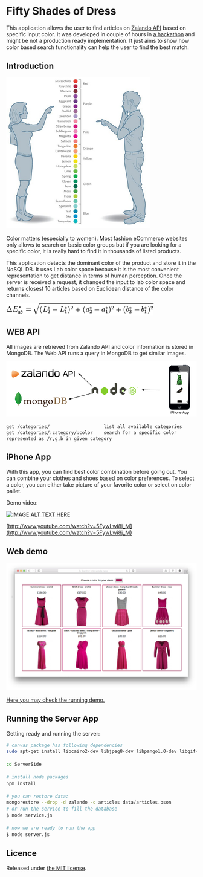 # Fifty Shades of Dress

This application allows the user to find articles on [Zalando API](https://api.zalando.com/) based on specific
input color. It was developed in couple of hours in [a hackathon](http://www.gruenderzentrum.rwth-aachen.de/2015/03/16/hackathon-spring-2015/)
and might be not a production ready implementation. It just aims to show how color based search functionality
can help the user to find the best match.

## Introduction

![men vs women color](docs/images/colorman.png)

Color matters (especially to women). Most fashion eCommerce websites only allows to search on basic color groups but
if you are looking for a specific color, it is really hard to find it in thousands of listed products.

This application detects the dominant color of the product and store it in the NoSQL DB. It uses Lab color space because
it is the most convenient representation to get distance in terms of human perception. Once the server is received a request,
it changed the input to lab color space and returns closest 10 articles based on Euclidean distance of the color channels.

![CIE76](docs/images/CIE76.png)

## WEB API

All images are retrieved from Zalando API and color information is stored in MongoDB. The Web API runs a query in MongoDB
to get similar images.


![architecture](docs/images/architecture.png)

```
get /categories/                    list all available categories
get /categories/:category/:color    search for a specific color represented as /r,g,b in given category
```

## iPhone App

With this app, you can find best color combination before going out. You can combine your clothes and shoes based on
color preferences. To select a color, you can either take picture of your favorite color or select on color pallet.

Demo video:

[![IMAGE ALT TEXT HERE](http://img.youtube.com/vi/5FywLwi8j_M/0.jpg)](http://www.youtube.com/watch?v=5FywLwi8j_M)

[http://www.youtube.com/watch?v=5FywLwi8j_M](http://www.youtube.com/watch?v=5FywLwi8j_M)

## Web demo
![screen shot](docs/images/screenshot.png)

[Here you may check the running demo.](http://5.101.97.25:3000/)

## Running the Server App

Getting ready and running the server:

```bash
# canvas package has following dependencies
sudo apt-get install libcairo2-dev libjpeg8-dev libpango1.0-dev libgif-dev build-essential g++

cd ServerSide

# install node packages
npm install

# you can restore data:
mongorestore --drop -d zalando -c articles data/articles.bson
# or run the service to fill the database
$ node service.js

# now we are ready to run the app
$ node server.js
```

## Licence

Released under [the MIT license](LICENSE).